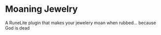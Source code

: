 # Moaning Jewelry
A RuneLite plugin that makes your jewelery moan when rubbed... because God is dead